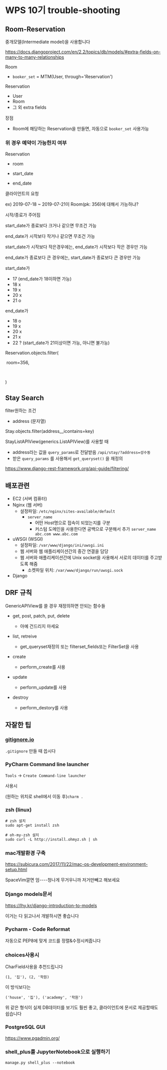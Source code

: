 # WPS 10기 trouble-shooting

## Room-Reservation

중개모델(Intermediate model)을 사용합니다

<https://docs.djangoproject.com/en/2.2/topics/db/models/#extra-fields-on-many-to-many-relationships>

Room

- `booker_set` = MTM(User, through='Reservation')

Reservation

- User
- Room
- 그 외 extra fields

장점

- Room에 해당하는 Reservation을 만들면, 자동으로 `booker_set` 사용가능



### 위 경우 예약이 가능한지 여부

Reservation

- room

- start_date
- end_date

클라이언트의 요청

ex) 2019-07-18 ~ 2019-07-21이 Room(pk: 356)에 대해서 가능하냐?

시작/종료가 주어짐

start_date가 종료보다 크거나 같으면 무조건 가능

end_date가 시작보다 작거나 같으면 무조건 가능

start_date가 시작보다 작은경우에는, end_date가 시작보다 작은 경우만 가능

end_date가 종료보다 큰 경우에는, start_date가 종료보다 큰 경우만 가능



start_date가

- 17 (end_date가 18이하면 가능)
- 18 x
- 19 x
- 20 x
- 21 o

end_date가 

- 18 o
- 19 x
- 20 x
- 21 x
- 22 ? (start_date가 21이상이면 가능, 아니면 불가능)

Reservation.objects.filter(

​	room=356,

​	

)



## Stay Search

filter원하는 조건

- address (문자열)

Stay.objects.filter(address__icontains=key)



StayListAPIView(generics.ListAPIView)를 사용할 때

- address라는 값을 `query_params`로 전달받음
  `/api/stay/?address=성수동`
- 받은 `query_params` 를 사용해서 `get_queryset()` 을 재정의

<https://www.django-rest-framework.org/api-guide/filtering/>



## 배포관련

- EC2 (서버 컴퓨터)
- Nginx (웹 서버)
  - 설정파일: `/etc/nginx/sites-available/default`
    - `server_name`
      - 어떤 Host명으로 접속이 되었는지를 구분
      - 커스텀 도메인을 사용한다면 공백으로 구분해서 추가
        `server_name abc.com www.abc.com`
- uWSGI (WSGI)
  - 설정파일: `/var/www/django/ini/uwsgi.ini`
  - 웹 서버와 웹 애플리케이션간의 중간 연결을 담당
  - 웹 서버와 애플리케이션간에 Unix socket을 사용해서 서로의 데이터를 주고받도록 해줌
    - 소켓파일 위치: `/var/www/django/run/uwsgi.sock`
- Django



## DRF 규칙

GenericAPIView를 쓸 경우 재정의하면 안되는 함수들

- get, post, patch, put, delete
  - 아예 건드리지 마세요

- list, retreive
  - get_queryset재정의 또는 filterset_fields또는 FilterSet을 사용
- create
  - perform_create를 사용
- update
  - perform_update를 사용
- destroy
  - perform_destory를 사용



## 자잘한 팁

### [gitignore.io](<https://gitignore.io/>)

`.gitignore` 만들 때 씁시다



### PyCharm Command line launcher

`Tools` -> `Create Command-line launcher`

사용시

(원하는 위치로 shell에서 이동 후)`charm .`



### zsh (linux)

```
# zsh 설치
sudo apt-get install zsh

# oh-my-zsh 설치
sudo curl -L http://install.ohmyz.sh | sh
```



### mac개발환경 구축

<https://subicura.com/2017/11/22/mac-os-development-environment-setup.html>

SpaceVim깔면 엄----청나게 무거우니까 저거만빼고 해보세요



### Django models문서

<https://lhy.kr/django-introduction-to-models>

이거는 다 읽고나서 개발하시면 좋습니다



### Pycharm - Code Reformat

자동으로 PEP8에 맞게 코드를 정렬&수정시켜줍니다



### choices사용시

CharField사용을 추천드립니다

`(1, '집'), (2, '학원)`

이 방식보다는

`('house', '집'), ('academy', '학원')`

위 같은 형식이 실제 DB데이터를 보기도 훨씬 좋고, 클라이언트에 문서로 제공할때도 쉽습니다



### PostgreSQL GUI

<https://www.pgadmin.org/>



### shell_plus를 JupyterNotebook으로 실행하기

```shell
manage.py shell_plus --notebook
```

